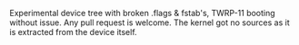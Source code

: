 Experimental device tree with broken .flags & fstab's, TWRP-11 booting without issue.
Any pull request is welcome.
The kernel got no sources as it is extracted from the device itself.
